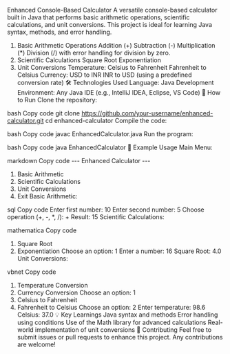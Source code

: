 Enhanced Console-Based Calculator
A versatile console-based calculator built in Java that performs basic arithmetic operations, scientific calculations, and unit conversions. This project is ideal for learning Java syntax, methods, and error handling.
1. Basic Arithmetic Operations
Addition (+)
Subtraction (-)
Multiplication (*)
Division (/) with error handling for division by zero.
2. Scientific Calculations
Square Root
Exponentiation
3. Unit Conversions
Temperature:
Celsius to Fahrenheit
Fahrenheit to Celsius
Currency:
USD to INR
INR to USD (using a predefined conversion rate)
🛠️ Technologies Used
Language: Java
Development Environment: Any Java IDE (e.g., IntelliJ IDEA, Eclipse, VS Code)
📖 How to Run
Clone the repository:

bash
Copy code
git clone https://github.com/your-username/enhanced-calculator.git
cd enhanced-calculator
Compile the code:

bash
Copy code
javac EnhancedCalculator.java
Run the program:

bash
Copy code
java EnhancedCalculator
🧪 Example Usage
Main Menu:

markdown
Copy code
--- Enhanced Calculator ---
1. Basic Arithmetic
2. Scientific Calculations
3. Unit Conversions
4. Exit
Basic Arithmetic:

sql
Copy code
Enter first number: 10
Enter second number: 5
Choose operation (+, -, *, /): +
Result: 15
Scientific Calculations:

mathematica
Copy code
1. Square Root
2. Exponentiation
Choose an option: 1
Enter a number: 16
Square Root: 4.0
Unit Conversions:

vbnet
Copy code
1. Temperature Conversion
2. Currency Conversion
Choose an option: 1
1. Celsius to Fahrenheit
2. Fahrenheit to Celsius
Choose an option: 2
Enter temperature: 98.6
Celsius: 37.0
💡 Key Learnings
Java syntax and methods
Error handling using conditions
Use of the Math library for advanced calculations
Real-world implementation of unit conversions
🤝 Contributing
Feel free to submit issues or pull requests to enhance this project. Any contributions are welcome!
